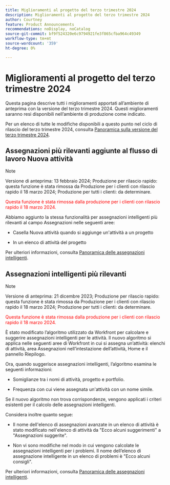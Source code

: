 ```yaml
---
title: Miglioramenti al progetto del terzo trimestre 2024
description: Miglioramenti al progetto del terzo trimestre 2024
author: Courtney
feature: Product Announcements
recommendations: noDisplay, noCatalog
source-git-commit: bf9f524320e6c9794921fe3f865cfba964c49349
workflow-type: tm+mt
source-wordcount: '359'
ht-degree: 0%

---
```


# Miglioramenti al progetto del terzo trimestre 2024

Questa pagina descrive tutti i miglioramenti apportati all’ambiente di anteprima con la versione del terzo trimestre 2024. Questi miglioramenti saranno resi disponibili nell’ambiente di produzione come indicato.

Per un elenco di tutte le modifiche disponibili a questo punto nel ciclo di rilascio del terzo trimestre 2024, consulta [Panoramica sulla versione del terzo trimestre 2024](/help/quicksilver/product-announcements/product-releases/24-q3-release-activity/24-q3-release-overview.md).


## Assegnazioni più rilevanti aggiunte al flusso di lavoro Nuova attività

>[!NOTE]
>
>Versione di anteprima: 13 febbraio 2024; Produzione per rilascio rapido: questa funzione è stata rimossa da Produzione per i clienti con rilascio rapido il 18 marzo 2024; Produzione per tutti i clienti: da determinare.

<span style="color: #ff0000;">Questa funzione è stata rimossa dalla produzione per i clienti con rilascio rapido il 18 marzo 2024.</span>

Abbiamo aggiunto la stessa funzionalità per assegnazioni intelligenti più rilevanti al campo Assegnazioni nelle seguenti aree:

* Casella Nuova attività quando si aggiunge un&#39;attività a un progetto

* In un elenco di attività del progetto

Per ulteriori informazioni, consulta [Panoramica delle assegnazioni intelligenti](/help/quicksilver/manage-work/tasks/assign-tasks/smart-assignments.md).

## Assegnazioni intelligenti più rilevanti

>[!NOTE]
>
>Versione di anteprima: 21 dicembre 2023; Produzione per rilascio rapido: questa funzione è stata rimossa da Produzione per i clienti con rilascio rapido il 18 marzo 2024; Produzione per tutti i clienti: da determinare.

<span style="color: #ff0000;">Questa funzione è stata rimossa dalla produzione per i clienti con rilascio rapido il 18 marzo 2024.</span>

È stato modificato l’algoritmo utilizzato da Workfront per calcolare e suggerire assegnazioni intelligenti per le attività. Il nuovo algoritmo si applica nelle seguenti aree di Workfront in cui si assegna un’attività: elenchi di attività, area Assegnazioni nell’intestazione dell’attività, Home e il pannello Riepilogo.

Ora, quando suggerisce assegnazioni intelligenti, l’algoritmo esamina le seguenti informazioni:

* Somiglianze tra i nomi di attività, progetto e portfolio.

* Frequenza con cui viene assegnata un&#39;attività con un nome simile.

Se il nuovo algoritmo non trova corrispondenze, vengono applicati i criteri esistenti per il calcolo delle assegnazioni intelligenti.

Considera inoltre quanto segue:

* Il nome dell&#39;elenco di assegnazioni avanzate in un elenco di attività è stato modificato nell&#39;elenco di attività da &quot;Ecco alcuni suggerimenti&quot; a &quot;Assegnazioni suggerite&quot;.

* Non vi sono modifiche nel modo in cui vengono calcolate le assegnazioni intelligenti per i problemi. Il nome dell’elenco di assegnazione intelligente in un elenco di problemi è &quot;Ecco alcuni consigli&quot;.

Per ulteriori informazioni, consulta [Panoramica delle assegnazioni intelligenti](/help/quicksilver/manage-work/tasks/assign-tasks/smart-assignments.md).
